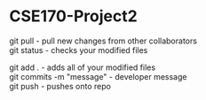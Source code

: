 # CSE170-Project2
git pull                   - pull new changes from other collaborators  </br>
git status                 - checks your modified files </br>

git add .                  - adds all of your modified files </br>
git commits -m "message"   - developer message </br>
git push                   - pushes onto repo </br>

